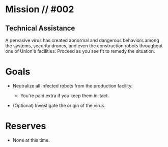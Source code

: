 # Mission // #002
## Technical Assistance

A pervasive virus has created abnormal and dangerous behaviors among the systems, security drones, and even the construction robots throughout one of Union's facilities.
Proceed as you see fit to remedy the situation.

# Goals
- Neutralize all infected robots from the production facility.
    - You're paid extra if you keep them in-tact.

- (Optional) Investigate the origin of the virus.

# Reserves
- None at this time.